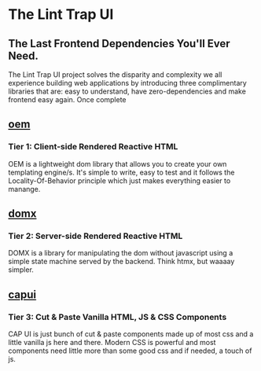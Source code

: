 # The Lint Trap UI
## The Last Frontend Dependencies You'll Ever Need.
The Lint Trap UI project solves the disparity and complexity we all experience building web applications by introducing three complimentary libraries that are: easy to understand, have zero-dependencies and make frontend easy again. Once complete

## [oem](https://oem.js.org)
### Tier 1: Client-side Rendered Reactive HTML
OEM is a lightweight dom library that allows you to create your own templating engine/s. It's simple to write, easy to test and it follows the Locality-Of-Behavior principle which just makes everything easier to manange.

## [domx](https://domx.js.org)
### Tier 2: Server-side Rendered Reactive HTML
DOMX is a library for manipulating the dom without javascript using a simple state machine served by the backend. Think htmx, but waaaay simpler.

## [capui](https://linttrapmedia.github.io/capui)
### Tier 3: Cut & Paste Vanilla HTML, JS & CSS Components
CAP UI is just bunch of cut & paste components made up of most css and a little vanilla js here and there. Modern CSS is powerful and most components need little more than some good css and if needed, a touch of js.
